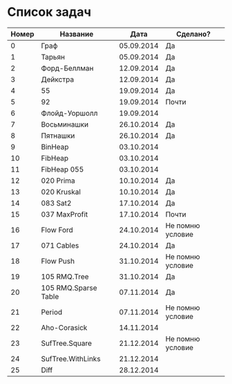 ﻿Список задач
===================
|Номер | Название | Дата | Сделано?
|------|----------|----|---
|0|Граф|05.09.2014|Да
|1|Тарьян|05.09.2014|Да
|2|Форд-Беллман|12.09.2014|Да
|3|Дейкстра|12.09.2014|Да
|4|55|19.09.2014|Да
|5|92|19.09.2014|Почти
|6|Флойд-Уоршолл|19.09.2014|
|7|Восьминашки|26.10.2014|Да
|8|Пятнашки|26.10.2014|Да
|9|BinHeap|03.10.2014|
|10|FibHeap|03.10.2014|
|11|FibHeap 055|03.10.2014|
|12|020 Prima|10.10.2014|Да
|13|020 Kruskal|10.10.2014|Да
|14|083 Sat2|17.10.2014|Да
|15|037 MaxProfit|17.10.2014|Почти
|16|Flow Ford|24.10.2014|Не помню условие
|17|071 Cables|24.10.2014|Да
|18|Flow Push|31.10.2014|Не помню условие
|19|105 RMQ.Tree|31.10.2014|Да
|20|105 RMQ.Sparse Table|07.11.2014|Да
|21|Period|07.11.2014|Не помню условие
|22|Aho-Corasick|14.11.2014|
|23|SufTree.Square|21.12.2014|Не помню условие
|24|SufTree.WithLinks|21.12.2014|
|25|Diff|28.12.2014||Не помню условие
